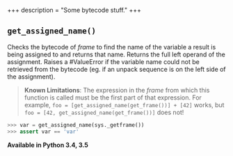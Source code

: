 +++
description = "Some bytecode stuff."
+++

## `get_assigned_name()`

Checks the bytecode of *frame* to find the name of the variable a result is
being assigned to and returns that name. Returns the full left operand of the
assignment. Raises a #ValueError if the variable name could not be retrieved
from the bytecode (eg. if an unpack sequence is on the left side of the
assignment).

> **Known Limitations**:  The expression in the *frame* from which this
> function is called must be the first part of that expression. For
> example, `foo = [get_assigned_name(get_frame())] + [42]` works,
> but `foo = [42, get_assigned_name(get_frame())]` does not!

```python
>>> var = get_assigned_name(sys._getframe())
>>> assert var == 'var'
```

__Available in Python 3.4, 3.5__
